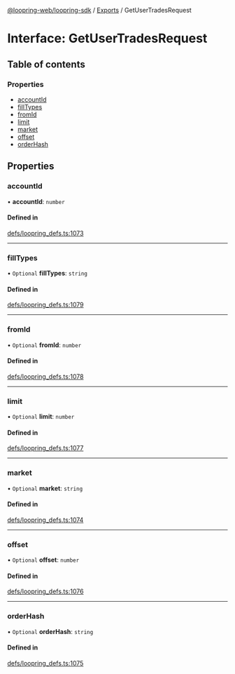 [@loopring-web/loopring-sdk](../README.md) / [Exports](../modules.md) / GetUserTradesRequest

# Interface: GetUserTradesRequest

## Table of contents

### Properties

- [accountId](GetUserTradesRequest.md#accountid)
- [fillTypes](GetUserTradesRequest.md#filltypes)
- [fromId](GetUserTradesRequest.md#fromid)
- [limit](GetUserTradesRequest.md#limit)
- [market](GetUserTradesRequest.md#market)
- [offset](GetUserTradesRequest.md#offset)
- [orderHash](GetUserTradesRequest.md#orderhash)

## Properties

### accountId

• **accountId**: `number`

#### Defined in

[defs/loopring_defs.ts:1073](https://github.com/Loopring/loopring_sdk/blob/4fed49a/src/defs/loopring_defs.ts#L1073)

___

### fillTypes

• `Optional` **fillTypes**: `string`

#### Defined in

[defs/loopring_defs.ts:1079](https://github.com/Loopring/loopring_sdk/blob/4fed49a/src/defs/loopring_defs.ts#L1079)

___

### fromId

• `Optional` **fromId**: `number`

#### Defined in

[defs/loopring_defs.ts:1078](https://github.com/Loopring/loopring_sdk/blob/4fed49a/src/defs/loopring_defs.ts#L1078)

___

### limit

• `Optional` **limit**: `number`

#### Defined in

[defs/loopring_defs.ts:1077](https://github.com/Loopring/loopring_sdk/blob/4fed49a/src/defs/loopring_defs.ts#L1077)

___

### market

• `Optional` **market**: `string`

#### Defined in

[defs/loopring_defs.ts:1074](https://github.com/Loopring/loopring_sdk/blob/4fed49a/src/defs/loopring_defs.ts#L1074)

___

### offset

• `Optional` **offset**: `number`

#### Defined in

[defs/loopring_defs.ts:1076](https://github.com/Loopring/loopring_sdk/blob/4fed49a/src/defs/loopring_defs.ts#L1076)

___

### orderHash

• `Optional` **orderHash**: `string`

#### Defined in

[defs/loopring_defs.ts:1075](https://github.com/Loopring/loopring_sdk/blob/4fed49a/src/defs/loopring_defs.ts#L1075)
